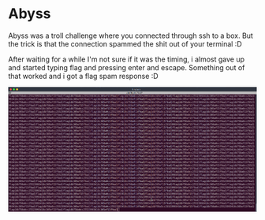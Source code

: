 # Abyss

Abyss was a troll challenge where you connected through ssh to a box. But the trick is that the connection spammed the shit out of your terminal :D

After waiting for a while I'm not sure if it was the timing, i almost gave up and started typing flag and pressing enter and escape. Something out of that worked and i got a flag spam response :D

![](flag.png)